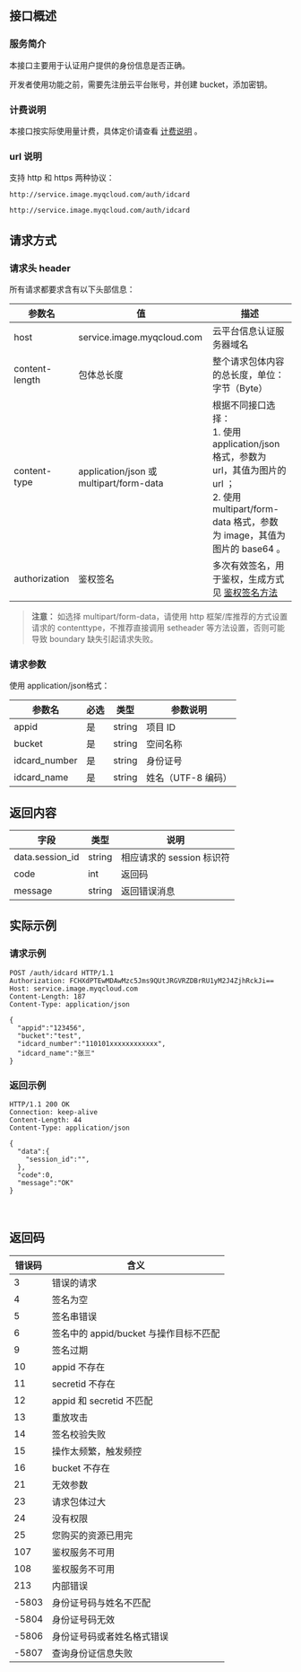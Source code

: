 ## 接口概述

### 服务简介
本接口主要用于认证用户提供的身份信息是否正确。

开发者使用功能之前，需要先注册云平台账号，并创建 bucket，添加密钥。

### 计费说明
本接口按实际使用量计费，具体定价请查看 [计费说明](/document/product/641/14969) 。

### url 说明
支持 http 和 https 两种协议：

`http://service.image.myqcloud.com/auth/idcard`

`http://service.image.myqcloud.com/auth/idcard`

## 请求方式
### 请求头 header
所有请求都要求含有以下头部信息：

| 参数名            | 值                                        | 描述                                       |
| -------------- | ---------------------------------------- | ---------------------------------------- |
| host           | service.image.myqcloud.com               | 云平台信息认证服务器域名                     |
| content-length | 包体总长度                                | 整个请求包体内容的总长度，单位：字节（Byte）                 |
| content-type   | application/json 或 multipart/form-data | 根据不同接口选择：<br/>1. 使用 application/json 格式，参数为    url，其值为图片的 url ；<br/>2. 使用 multipart/form-data 格式，参数为 image，其值为图片的 base64 。                               |
| authorization  | 鉴权签名                                 |多次有效签名，用于鉴权，生成方式见 [鉴权签名方法](/document/product/641/12409) |

>**注意：**
>如选择 multipart/form-data，请使用 http 框架/库推荐的方式设置请求的 contenttype，不推荐直接调用 setheader 等方法设置，否则可能导致 boundary 缺失引起请求失败。

### 请求参数
使用 application/json格式：

| 参数名           | 必选 | 类型     | 参数说明        |
| ------------- | ---- | ------ | ----------- |
| appid         | 是   | string | 项目 ID        |
| bucket        | 是   | string | 空间名称        |
| idcard_number | 是   | string | 身份证号        |
| idcard_name   | 是   | string | 姓名（UTF-8 编码） |

## 返回内容

| 字段              | 类型     | 说明              |
| --------------- | ------ | --------------- |
| data.session_id | string | 相应请求的 session 标识符 |
| code            | int    | 返回码             |
| message         | string | 返回错误消息          |

## 实际示例
### 请求示例
```
POST /auth/idcard HTTP/1.1
Authorization: FCHXdPTEwMDAwMzc5Jms9QUtJRGVRZDBrRU1yM2J4ZjhRckJi==
Host: service.image.myqcloud.com
Content-Length: 187
Content-Type: application/json

{
  "appid":"123456",
  "bucket":"test",
  "idcard_number":"110101xxxxxxxxxxxx",
  "idcard_name":"张三"
}
```

### 返回示例

```
HTTP/1.1 200 OK
Connection: keep-alive
Content-Length: 44
Content-Type: application/json

{
  "data":{
    "session_id":"",
  },
  "code":0,
  "message":"OK"
}
```

 

##  返回码

| 错误码   | 含义                       |
| ----- | ------------------------ |
| 3     | 错误的请求                    |
| 4     | 签名为空                     |
| 5     | 签名串错误                    |
| 6     | 签名中的 appid/bucket 与操作目标不匹配 |
| 9     | 签名过期                     |
| 10    | appid 不存在                 |
| 11    | secretid 不存在              |
| 12    | appid 和 secretid 不匹配        |
| 13    | 重放攻击                     |
| 14    | 签名校验失败                   |
| 15    | 操作太频繁，触发频控               |
| 16    | bucket 不存在                |
| 21    | 无效参数                     |
| 23    | 请求包体过大                   |
| 24    | 没有权限                     |
| 25    | 您购买的资源已用完                |
| 107   | 鉴权服务不可用                  |
| 108   | 鉴权服务不可用                  |
| 213   | 内部错误                     |
| -5803 | 身份证号码与姓名不匹配              |
| -5804 | 身份证号码无效                  |
| -5806 | 身份证号码或者姓名格式错误            |
| -5807 | 查询身份证信息失败                |

 

 
